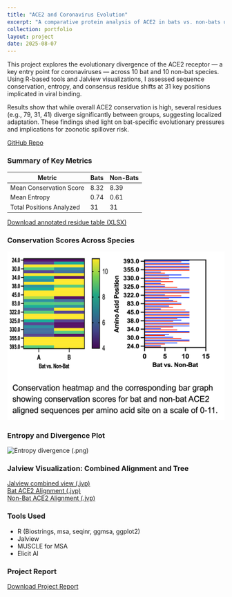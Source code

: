 ```yaml
---
title: "ACE2 and Coronavirus Evolution"
excerpt: "A comparative protein analysis of ACE2 in bats vs. non-bats using R, MUSCLE, and Jalview."
collection: portfolio
layout: project
date: 2025-08-07
---
```


This project explores the evolutionary divergence of the ACE2 receptor — a key entry point for coronaviruses — across 10 bat and 10 non-bat species. Using R-based tools and Jalview visualizations, I assessed sequence conservation, entropy, and consensus residue shifts at 31 key positions implicated in viral binding.

Results show that while overall ACE2 conservation is high, several residues (e.g., 79, 31, 41) diverge significantly between groups, suggesting localized adaptation. These findings shed light on bat-specific evolutionary pressures and implications for zoonotic spillover risk.

[GitHub Repo](https://github.com/shilpasanapala/portfolio.github.io)

### Summary of Key Metrics

| Metric                     | Bats | Non-Bats |
|---------------------------|------|----------|
| Mean Conservation Score   | 8.32 | 8.39     |
| Mean Entropy              | 0.74 | 0.61     |
| Total Positions Analyzed  | 31   | 31       |

[Download annotated residue table (XLSX)](../files/Jalview_Conservation_Score_Template_Chart.xlsx)

### Conservation Scores Across Species
![Conservation heatmap (.png)](../images/conservation_heatmap.png)

### Entropy and Divergence Plot
![Entropy divergence (.png)](../images/entropy_divergence_plot.png)

### Jalview Visualization: Combined Alignment and Tree
[Jalview combined view (.jvp)](../images/Jalview_Combined_ExploratoryAnalysis.jvp)  
[Bat ACE2 Alignment (.jvp)](../files/Jalview_Bat_ACE2_ExploratoryAnalysis.jvp)  
[Non-Bat ACE2 Alignment (.jvp)](../files/Jalview_NonBat_ACE2_ExploratoryAnalysis.jvp)

### Tools Used
- R (Biostrings, msa, seqinr, ggmsa, ggplot2)
- Jalview
- MUSCLE for MSA
- Elicit AI

### Project Report

[Download Project Report](/files/Sanapala_ACE2_Project_Report.docx)


